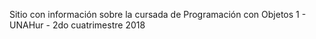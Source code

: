 Sitio con información sobre la cursada de Programación con Objetos 1 - UNAHur - 2do cuatrimestre 2018
